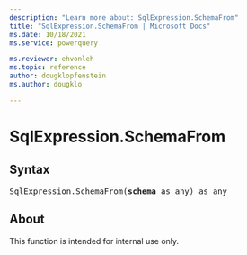 ```yaml
---
description: "Learn more about: SqlExpression.SchemaFrom"
title: "SqlExpression.SchemaFrom | Microsoft Docs"
ms.date: 10/18/2021
ms.service: powerquery

ms.reviewer: ehvonleh
ms.topic: reference
author: dougklopfenstein
ms.author: dougklo

---
```

# SqlExpression.SchemaFrom

## Syntax

<pre>
SqlExpression.SchemaFrom(<b>schema</b> as any) as any
</pre>

## About

This function is intended for internal use only.
